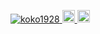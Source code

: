 <p align="left">
  <a href="https://github.com/koko1928/koko1928/">
    <img src="https://komarev.com/ghpvc/?username=koko1928" alt="koko1928" />
  </a>
  <a href="https://github.com/koko1928">
    <img height="20" src="https://img.shields.io/github/followers/koko1928?label=follow&logo=github&style=flat" />
  </a>
  <a href="https://github-stats-evirunurm.vercel.app/api/stats.js?username=koko1928">
    <img height="20" src="https://img.shields.io/github/followers/koko1928?label=follow&logo=github&style=flat" />
  </a>
</p>

